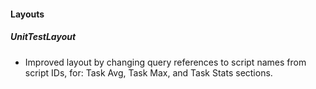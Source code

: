 
#### Layouts

##### UnitTestLayout

- Improved layout by changing query references to script names from script IDs, for: Task Avg, Task Max, and Task Stats sections.

<!--
#### Scripts

##### UnitTestPBAStats
  - Minor change. Not necessary to document in release notes.
-->